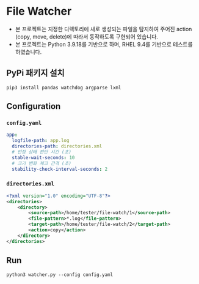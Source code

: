 # File Watcher

* 본 프로젝트는 지정한 디렉토리에 새로 생성되는 파일을 탐지하여 주어진 action (copy, move, delete)에 따라서 동작하도록 구현되어 있습니다.
* 본 프로젝트는 Python 3.9.18를 기반으로 하며, RHEL 9.4를 기반으로 테스트를 하였습니다.

## PyPi 패키지 설치

```
pip3 install pandas watchdog argparse lxml
```

## Configuration

### `config.yaml`

```yaml
app:
  logfile-path: app.log
  directories-path: directories.xml
  # 안정 상태 판단 시간 (초)
  stable-wait-seconds: 10
  # 크기 변화 체크 간격 (초)
  stability-check-interval-seconds: 2
```

### `directories.xml`

```xml
<?xml version="1.0" encoding="UTF-8"?>
<directories>
    <directory>
        <source-path>/home/tester/file-watch/1</source-path>
        <file-pattern>*.log</file-pattern>
        <target-path>/home/tester/file-watch/2</target-path>
        <action>copy</action>
    </directory>
</directories>
```

## Run

```
python3 watcher.py --config config.yaml
```
